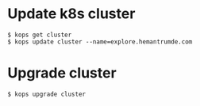 # Update k8s cluster
```
$ kops get cluster 
$ kops update cluster --name=explore.hemantrumde.com 

```
# Upgrade cluster 
```
$ kops upgrade cluster
```
